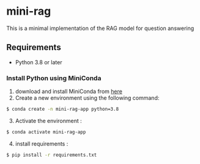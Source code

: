 # mini-rag
This is a minimal implementation of the RAG model for question answering

## Requirements

- Python 3.8 or later

### Install Python using MiniConda 

1) download and install MiniConda from [here](https://docs.anaconda.com/miniconda/install/)
2) Create a new environment using the following command:
```bash
$ conda create -n mini-rag-app python=3.8
```
3) Activate the environment :
```bash
$ conda activate mini-rag-app
```
4) install requirements :
```bash
$ pip install -r requirements.txt 
```

